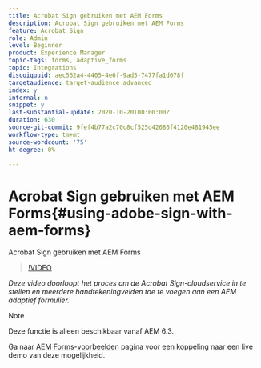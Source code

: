 ```yaml
---
title: Acrobat Sign gebruiken met AEM Forms
description: Acrobat Sign gebruiken met AEM Forms
feature: Acrobat Sign
role: Admin
level: Beginner
product: Experience Manager
topic-tags: forms, adaptive_forms
topic: Integrations
discoiquuid: aec562a4-4405-4e6f-9ad5-7477fa1d078f
targetaudience: target-audience advanced
index: y
internal: n
snippet: y
last-substantial-update: 2020-10-20T00:00:00Z
duration: 630
source-git-commit: 9fef4b77a2c70c8cf525d42686f4120e481945ee
workflow-type: tm+mt
source-wordcount: '75'
ht-degree: 0%

---
```



# Acrobat Sign gebruiken met AEM Forms{#using-adobe-sign-with-aem-forms}

Acrobat Sign gebruiken met AEM Forms

>[!VIDEO](https://video.tv.adobe.com/v/18696?quality=12&learn=on)

*Deze video doorloopt het proces om de Acrobat Sign-cloudservice in te stellen en meerdere handtekeningvelden toe te voegen aan een AEM adaptief formulier.*

>[!NOTE]
>
>Deze functie is alleen beschikbaar vanaf AEM 6.3.

Ga naar [AEM Forms-voorbeelden](https://forms.enablementadobe.com/content/samples/samples.html?query=0#formsandsign) pagina voor een koppeling naar een live demo van deze mogelijkheid.

